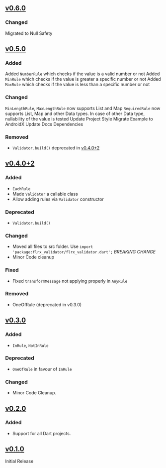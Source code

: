 ## [v0.6.0]
### Changed
Migrated to Null Safety

## [v0.5.0]
### Added
Added `NumberRule` which checks if the value is a valid number or not
Added `MinRule` which checks if the value is greater a specific number or not
Added `MaxRule` which checks if the value is less than a specific number or not

### Changed
`MinLengthRule`, `MaxLengthRule` now supports List and Map
`RequiredRule` now supports List, Map and other Data types. In case of other Data type, nullability of the value is tested
Update Project Style
Migrate Example to AndroidX
Update Docs Dependencies

### Removed
- `Validator.build()` deprecated in [v0.4.0+2]

## [v0.4.0+2]

### Added
- `EachRule`
- Made `Validator` a callable class
- Allow adding rules via `Validator` constructor

### Deprecated
- `Validator.build()`

### Changed
- Moved all files to src folder. Use `import 'package:flrx_validator/flrx_validator.dart';` *BREAKING CHANGE*
- Minor Code cleanup

### Fixed
- Fixed `transformMessage` not applying properly in `AnyRule`

### Removed
- OneOfRule (deprecated in v0.3.0)

## [v0.3.0]

### Added
- `InRule`, `NotInRule`

### Deprecated
- `OneOfRule` in favour of `InRule`

### Changed
- Minor Code Cleanup.

## [v0.2.0]

### Added
- Support for all Dart projects.

## [v0.1.0]

Initial Release

[v0.6.0]: https://github.com/flrx/validator/compare/v0.6.0...v0.5.0
[v0.5.0]: https://github.com/flrx/validator/compare/v0.5.0...v0.4.0+2
[v0.4.0+2]: https://github.com/flrx/validator/compare/v0.4.0+2...v0.3.0
[v0.3.0]: https://github.com/flrx/validator/compare/v0.3.0...v0.2.0
[v0.2.0]: https://github.com/flrx/validator/compare/v0.2.0...v0.1.0
[v0.1.0]: https://github.com/flrx/validator/tag/v0.1.0
